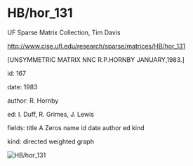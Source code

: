 # HB/hor_131

 UF Sparse Matrix Collection, Tim Davis

 http://www.cise.ufl.edu/research/sparse/matrices/HB/hor_131

 [UNSYMMETRIC MATRIX NNC  R.P.HORNBY JANUARY,1983.]

 id: 167

 date: 1983

 author: R. Hornby

 ed: I. Duff, R. Grimes, J. Lewis

 fields: title A Zeros name id date author ed kind

 kind: directed weighted graph

![HB/hor_131](http://yifanhu.net/GALLERY/GRAPHS/GIF_SMALL/HB@hor_131.gif)

